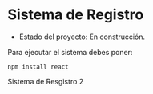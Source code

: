<h1>Sistema de Registro</h1>

- Estado del proyecto: En construcción.

Para ejecutar el sistema debes poner: 

```npm install react```

Sistema de Resgistro 2
